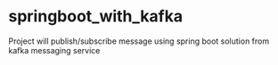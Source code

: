 # springboot_with_kafka

Project will publish/subscribe message using spring boot solution from kafka messaging service
